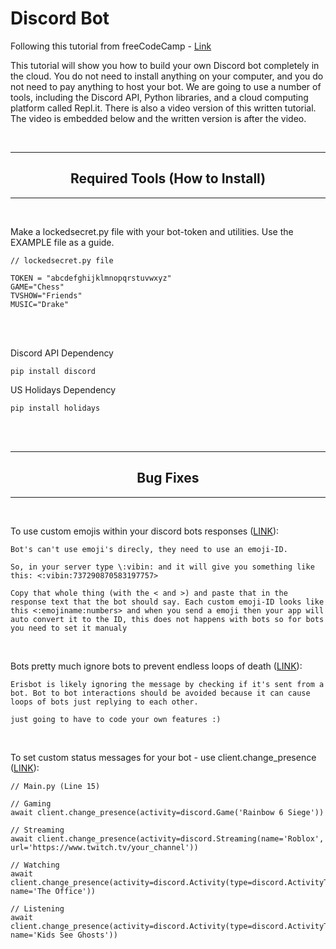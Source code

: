 # Discord Bot 
Following this tutorial from freeCodeCamp - <a href="https://www.freecodecamp.org/news/create-a-discord-bot-with-python/">Link</a>

This tutorial will show you how to build your own Discord bot completely in the cloud. You do not need to install anything on your computer, and you do not need to pay anything to host your bot. We are going to use a number of tools, including the Discord API, Python libraries, and a cloud computing platform called Repl.it.  There is also a video version of this written tutorial. The video is embedded below and the written version is after the video.


<br>
<hr>
<div align="center">

## Required Tools (How to Install)
</div>
<hr>

<br>

Make a lockedsecret.py file with your bot-token and utilities.  Use the EXAMPLE file as a guide. 
```
// lockedsecret.py file

TOKEN = "abcdefghijklmnopqrstuvwxyz"
GAME="Chess"
TVSHOW="Friends"
MUSIC="Drake"

```

<br>

<br>

Discord API Dependency 
```
pip install discord 
```

US Holidays Dependency 
```
pip install holidays 
```

<br>



<br>
<hr>
<div align="center">

## Bug Fixes
</div>
<hr>
<br>

To use custom emojis within your discord bots responses (<a href="https://www.reddit.com/r/discordapp/comments/54ygeb/sexualrhinoceros_music_bot_cant_use_custom_emojis/">LINK</a>): 
```
Bot's can't use emoji's direcly, they need to use an emoji-ID.

So, in your server type \:vibin: and it will give you something like this: <:vibin:737290870583197757>

Copy that whole thing (with the < and >) and paste that in the response text that the bot should say. Each custom emoji-ID looks like this <:emojiname:numbers> and when you send a emoji then your app will auto convert it to the ID, this does not happens with bots so for bots you need to set it manualy
```

<br>

Bots pretty much ignore bots to prevent endless loops of death (<a href="https://www.reddit.com/r/discordapp/comments/5j0pnv/discord_net_bot_talking_to_another_bot/">LINK</a>):

```
Erisbot is likely ignoring the message by checking if it's sent from a bot. Bot to bot interactions should be avoided because it can cause loops of bots just replying to each other.

just going to have to code your own features :) 
```

<br>

To set custom status messages for your bot - use client.change_presence (<a href="https://medium.com/python-in-plain-english/how-to-change-discord-bot-status-with-discord-py-39219c8fceea">LINK</a>):

```
// Main.py (Line 15)

// Gaming
await client.change_presence(activity=discord.Game('Rainbow 6 Siege'))

// Streaming
await client.change_presence(activity=discord.Streaming(name='Roblox', url='https://www.twitch.tv/your_channel'))

// Watching
await client.change_presence(activity=discord.Activity(type=discord.ActivityType.watching, name='The Office'))

// Listening 
await client.change_presence(activity=discord.Activity(type=discord.ActivityType.listening, name='Kids See Ghosts'))
```